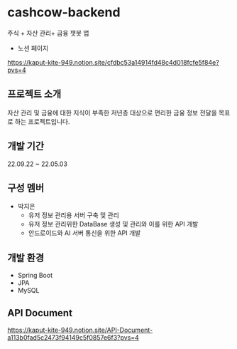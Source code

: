 # cashcow-backend
주식 + 자산 관리+ 금융 챗봇 앱

- 노션 페이지
  
https://kaput-kite-949.notion.site/cfdbc53a14914fd48c4d018fcfe5f84e?pvs=4


## 프로젝트 소개
자산 관리 및 금융에 대한 지식이 부족한 저년층 대상으로 편리한 금융 정보 전달을 목표로 하는 프로젝트입니다.
## 개발 기간
22.09.22 ~ 22.05.03
## 구성 멤버
- 박지은 
   - 유저 정보 관리용 서버 구축 및 관리
   - 유저 정보 관리위한 DataBase 생성 및 관리와 이를 위한 API 개발
   - 안드로이드와 AI 서버 통신을 위한 API 개발
## 개발 환경
- Spring Boot
- JPA
- MySQL

## API Document

https://kaput-kite-949.notion.site/API-Document-a113b0fad5c2473f94149c5f0857e6f3?pvs=4
